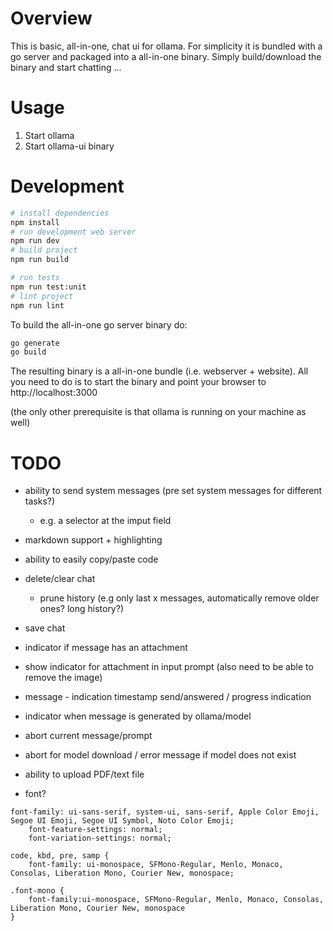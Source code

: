# Overview

This is basic, all-in-one, chat ui for ollama. For simplicity it is bundled with a go server and packaged into a all-in-one binary.
Simply build/download the binary and start chatting ...

# Usage

1. Start ollama
2. Start ollama-ui binary

# Development

```sh
# install dependencies
npm install
# run development web server
npm run dev
# build project
npm run build

# run tests
npm run test:unit
# lint project
npm run lint
```

To build the all-in-one go server binary do:

```sh
go generate
go build
```

The resulting binary is a all-in-one bundle (i.e. webserver + website). All you need to do is to start the binary and point your browser to http://localhost:3000

(the only other prerequisite is that ollama is running on your machine as well)

# TODO

- ability to send system messages (pre set system messages for different tasks?)

  - e.g. a selector at the imput field

- markdown support + highlighting
- ability to easily copy/paste code

- delete/clear chat
  - prune history (e.g only last x messages, automatically remove older ones? long history?)
- save chat
- indicator if message has an attachment
- show indicator for attachment in input prompt (also need to be able to remove the image)
- message - indication timestamp send/answered / progress indication
- indicator when message is generated by ollama/model
- abort current message/prompt

- abort for model download / error message if model does not exist

- ability to upload PDF/text file

- font?

```
font-family: ui-sans-serif, system-ui, sans-serif, Apple Color Emoji, Segoe UI Emoji, Segoe UI Symbol, Noto Color Emoji;
    font-feature-settings: normal;
    font-variation-settings: normal;

code, kbd, pre, samp {
    font-family: ui-monospace, SFMono-Regular, Menlo, Monaco, Consolas, Liberation Mono, Courier New, monospace;

.font-mono {
    font-family:ui-monospace, SFMono-Regular, Menlo, Monaco, Consolas, Liberation Mono, Courier New, monospace
}
```
